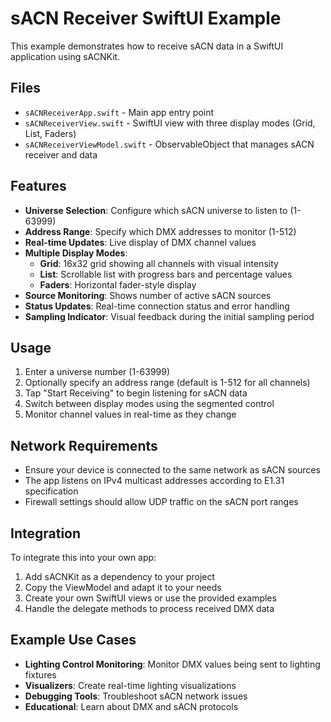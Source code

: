 # sACN Receiver SwiftUI Example

This example demonstrates how to receive sACN data in a SwiftUI application using sACNKit.

## Files

- `sACNReceiverApp.swift` - Main app entry point
- `sACNReceiverView.swift` - SwiftUI view with three display modes (Grid, List, Faders)
- `sACNReceiverViewModel.swift` - ObservableObject that manages sACN receiver and data

## Features

- **Universe Selection**: Configure which sACN universe to listen to (1-63999)
- **Address Range**: Specify which DMX addresses to monitor (1-512)
- **Real-time Updates**: Live display of DMX channel values
- **Multiple Display Modes**:
  - **Grid**: 16x32 grid showing all channels with visual intensity
  - **List**: Scrollable list with progress bars and percentage values
  - **Faders**: Horizontal fader-style display
- **Source Monitoring**: Shows number of active sACN sources
- **Status Updates**: Real-time connection status and error handling
- **Sampling Indicator**: Visual feedback during the initial sampling period

## Usage

1. Enter a universe number (1-63999)
2. Optionally specify an address range (default is 1-512 for all channels)
3. Tap "Start Receiving" to begin listening for sACN data
4. Switch between display modes using the segmented control
5. Monitor channel values in real-time as they change

## Network Requirements

- Ensure your device is connected to the same network as sACN sources
- The app listens on IPv4 multicast addresses according to E1.31 specification
- Firewall settings should allow UDP traffic on the sACN port ranges

## Integration

To integrate this into your own app:

1. Add sACNKit as a dependency to your project
2. Copy the ViewModel and adapt it to your needs
3. Create your own SwiftUI views or use the provided examples
4. Handle the delegate methods to process received DMX data

## Example Use Cases

- **Lighting Control Monitoring**: Monitor DMX values being sent to lighting fixtures
- **Visualizers**: Create real-time lighting visualizations
- **Debugging Tools**: Troubleshoot sACN network issues
- **Educational**: Learn about DMX and sACN protocols